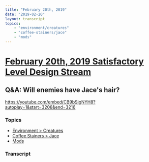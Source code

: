 ```yaml
---
title: "February 20th, 2019"
date: "2019-02-20"
layout: transcript
topics: 
    - "environment/creatures"
    - "coffee-stainers/jace"
    - "mods"
---
```

# [February 20th, 2019 Satisfactory Level Design Stream](../2019-02-20.md)
## Q&A: Will enemies have Jace's hair?
https://youtube.com/embed/CB9bSigNYH8?autoplay=1&start=3208&end=3216
### Topics
* [Environment > Creatures](../topics/environment/creatures.md)
* [Coffee Stainers > Jace](../topics/coffee-stainers/jace.md)
* [Mods](../topics/mods.md)

### Transcript

> 
